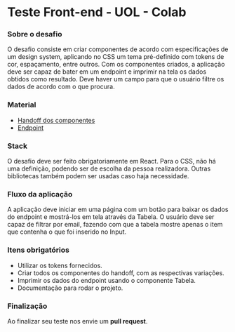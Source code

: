 # Teste Front-end - UOL - Colab

### Sobre o desafio

O desafio consiste em criar componentes de acordo com especificações de um design system, aplicando no CSS um tema pré-definido com tokens de cor, espaçamento, entre outros. Com os componentes criados, a aplicação deve ser capaz de bater em um endpoint e imprimir na tela os dados obtidos como resultado. Deve haver um campo para que o usuário filtre os dados de acordo com o que procura.

### Material

- [Handoff dos componentes](https://xd.adobe.com/view/9c6d72e7-b6b4-482f-8008-aee9ddd844c8-c93e/)
- [Endpoint](https://test-frontend-uolpp.web.app/customers.json)

### Stack

O desafio deve ser feito obrigatoriamente em React. Para o CSS, não há uma definição, podendo ser de escolha da pessoa realizadora. Outras bibliotecas também podem ser usadas caso haja necessidade.

### Fluxo da aplicação

A aplicação deve iniciar em uma página com um botão para baixar os dados do endpoint e mostrá-los em tela através da Tabela. O usuário deve ser capaz de filtrar por email, fazendo com que a tabela mostre apenas o item que contenha o que foi inserido no Input.

### Itens obrigatórios

- Utilizar os tokens fornecidos.
- Criar todos os componentes do handoff, com as respectivas variações.
- Imprimir os dados do endpoint usando o componente Tabela.
- Documentação para rodar o projeto.

### Finalização

Ao finalizar seu teste nos envie um **pull request**.
